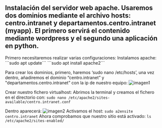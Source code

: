 <h2>Instalación del servidor web apache. Usaremos dos dominios mediante el archivo hosts: centro.intranet y departamentos.centro.intranet (myapp). El primero servirá el contenido mediante wordpress y el segundo una aplicación en python.</h2>
Primero necesitaremos realizar varias configuraciones:
Instalamos apache:
```sudo apt update```
```sudo apt install apache2```

Para crear los dominios, primero, haremos ‘sudo nano /etc/hosts’, una vez dentro, añadiremos el dominio “centro.intranet” y "departamentos.centro.intranet” con la ip de nuestro equipo:
![imagen1](IMAGENES/1.png)

Crear nuestro fichero virtualhost:
Abrimos la terminal y creamos el fichero en el directorio con:
```sudo nano /etc/apache2/sites-available/centro.intranet.conf```

Dentro aparecerá:
![imagen2](IMAGENES/2.png)
Activamos el host:
```sudo a2ensite centro.intranet```
Ahora comprobamos que nuestro sitio está activado:
```ls /etc/apache2/sites-enabled/```

